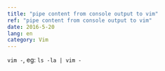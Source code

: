 ```yaml
---
title: "pipe content from console output to vim"
ref: "pipe content from console output to vim"
date: 2016-5-20
lang: en
category: Vim
---
```


`vim -`, eg: `ls -la | vim -`
